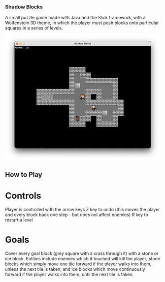### Shadow Blocks

A small puzzle game made with Java and the Slick framework, with a Wolfenstein 3D theme, in which the player must push blocks onto particular squares in a series of levels.

![Shadow Blocks](./notes/level-3.png?raw=true "Shadow Blocks")

## How to Play
# Controls
Player is controlled with the arrow keys
Z key to undo (this moves the player and every block back one step - but does not affect enemies)
R key to restart a level

# Goals
Cover every goal block (grey square with a cross through it) with a stone or ice block.
Entities include enemies which if touched will kill the player; stone blocks which simply move one tile forward if the player walks into them, unless the next tile is taken; and ice blocks which move continuously forward if the player walks into them, until the next tile is taken.

